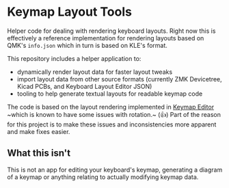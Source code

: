 # Keymap Layout Tools

Helper code for dealing with rendering keyboard layouts. Right now this is
effectively a reference implementation for rendering layouts based on QMK's
`info.json` which in turn is based on KLE's format.

This repository includes a helper application to:

- dynamically render layout data for faster layout tweaks
- import layout data from other source formats (currently ZMK Devicetree, Kicad
  PCBs, and Keyboard Layout Editor JSON)
- tooling to help generate textual layouts for readable keymap code

The code is based on the layout rendering implemented in [Keymap Editor] ~which
is known to have some issues with rotation.~ (👍) Part of the reason for this
project is to make these issues and inconsistencies more apparent and make fixes
easier.

## What this isn't

This is not an app for editing your keyboard's keymap, generating a diagram of
a keymap or anything relating to actually modifying keymap data.

[Keymap Editor]: https://github.com/nickcoutsos/keymap-editor
